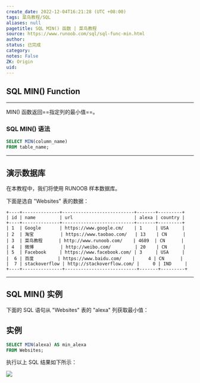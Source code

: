 ```yaml
---
create_date: 2022-12-04T16:21:28 (UTC +08:00)
tags: 菜鸟教程/SQL
aliases: null
pagetitle: SQL MIN() 函数 | 菜鸟教程
source: https://www.runoob.com/sql/sql-func-min.html
author: 
status: 已完成 
category: 
notes: False
ZK: Origin
uid: 
---
```


## SQL MIN() Function

___

MIN() 函数返回==指定列的最小值==。

### SQL MIN() 语法

```sql
SELECT MIN(column_name) 
FROM table_name;
```


___

## 演示数据库

在本教程中，我们将使用 RUNOOB 样本数据库。

下面是选自 "Websites" 表的数据：

```
+----+--------------+---------------------------+-------+---------+
| id | name         | url                       | alexa | country |
+----+--------------+---------------------------+-------+---------+
| 1  | Google       | https://www.google.cm/    | 1     | USA     |
| 2  | 淘宝          | https://www.taobao.com/   | 13    | CN      |
| 3  | 菜鸟教程      | http://www.runoob.com/    | 4689  | CN      |
| 4  | 微博          | http://weibo.com/         | 20    | CN      |
| 5  | Facebook     | https://www.facebook.com/ | 3     | USA     |
|  6 | 百度         | https://www.baidu.com/    |     4 | CN      |
|  7 | stackoverflow | http://stackoverflow.com/ |     0 | IND     |
+----+---------------+---------------------------+-------+---------+
```

  

___

## SQL MIN() 实例

下面的 SQL 语句从 "Websites" 表的 "alexa" 列获取最小值：

## 实例

```sql
SELECT MIN(alexa) AS min_alexa 
FROM Websites;
```

执行以上 SQL 结果如下所示：

![](https://www.runoob.com/wp-content/uploads/2013/09/min1.jpg)
